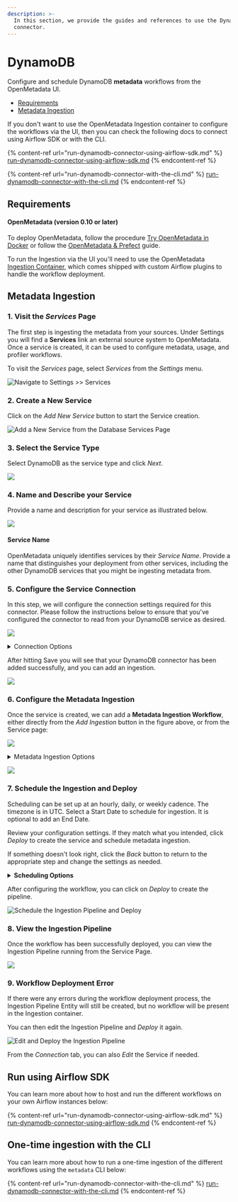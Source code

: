 ```yaml
---
description: >-
  In this section, we provide the guides and references to use the DynamoDB
  connector.
---
```


# DynamoDB

Configure and schedule DynamoDB **metadata** workflows from the OpenMetadata UI.

* [Requirements](./#requirements)
* [Metadata Ingestion](./#metadata-ingestion)

If you don't want to use the OpenMetadata Ingestion container to configure the workflows via the UI, then you can check the following docs to connect using Airflow SDK or with the CLI.

{% content-ref url="run-dynamodb-connector-using-airflow-sdk.md" %}
[run-dynamodb-connector-using-airflow-sdk.md](run-dynamodb-connector-using-airflow-sdk.md)
{% endcontent-ref %}

{% content-ref url="run-dynamodb-connector-with-the-cli.md" %}
[run-dynamodb-connector-with-the-cli.md](run-dynamodb-connector-with-the-cli.md)
{% endcontent-ref %}

## Requirements

#### **OpenMetadata (version 0.10 or later)**

To deploy OpenMetadata, follow the procedure [Try OpenMetadata in Docker](../../../overview/run-openmetadata.md) or follow the [OpenMetadata & Prefect](../../../overview/run-openmetadata-with-prefect.md) guide.

To run the Ingestion via the UI you'll need to use the OpenMetadata [Ingestion Container](https://hub.docker.com/r/openmetadata/ingestion), which comes shipped with custom Airflow plugins to handle the workflow deployment.

## Metadata Ingestion

### 1. Visit the _Services_ Page

The first step is ingesting the metadata from your sources. Under Settings you will find a **Services** link an external source system to OpenMetadata. Once a service is created, it can be used to configure metadata, usage, and profiler workflows.

To visit the _Services_ page, select _Services_ from the _Settings_ menu.

![Navigate to Settings >> Services](<../../../.gitbook/assets/image (14).png>)

### 2. Create a New Service

Click on the _Add New Service_ button to start the Service creation.

![Add a New Service from the Database Services Page](<../../../.gitbook/assets/image (123).png>)

### 3. Select the Service Type

Select DynamoDB as the service type and click _Next_.

![](<../../../.gitbook/assets/image (56).png>)

### 4. Name and Describe your Service

Provide a name and description for your service as illustrated below.

![](<../../../.gitbook/assets/image (119).png>)

#### Service Name

OpenMetadata uniquely identifies services by their _Service Name_. Provide a name that distinguishes your deployment from other services, including the other DynamoDB services that you might be ingesting metadata from.

### 5. Configure the Service Connection

In this step, we will configure the connection settings required for this connector. Please follow the instructions below to ensure that you've configured the connector to read from your DynamoDB service as desired.

![](<../../../.gitbook/assets/image (152).png>)

<details>

<summary>Connection Options</summary>

**AWS Access Key ID**

Enter your secure access key ID for your DynamoDB connection. The specified key ID should be authorized to read all databases you want to include in the metadata ingestion workflow.

**AWS Secret Access Key**

Enter the Secret Access Key (the passcode key pair to the key ID from above).

**AWS Region**

Specify the region in which your DynamoDB is located.

Note: This setting is required even if you have configured a local AWS profile.

**AWS Session Token**

The AWS session token is an optional parameter. If you want, enter the details of your temporary session token.

**Endpoint URL (optional)**

The DynamoDB connector will automatically determine the DynamoDB endpoint URL based on the AWS Region. You may specify a value to override this behavior.

**Database (Optional)**

The database of the data source is an optional parameter, if you would like to restrict the metadata reading to a single database. If left blank, OpenMetadata ingestion attempts to scan all the databases.

**Connection Options (Optional)**

Enter the details for any additional connection options that can be sent to DynamoDB during the connection. These details must be added as Key-Value pairs.

**Connection Arguments (Optional)**

Enter the details for any additional connection arguments such as security or protocol configs that can be sent to DynamoDB during the connection. These details must be added as Key-Value pairs.

In case you are using Single-Sign-On (SSO) for authentication, add the `authenticator` details in the Connection Arguments as a Key-Value pair as follows.

`"authenticator" : "sso_login_url"`

In case you authenticate with SSO using an external browser popup, then add the `authenticator` details in the Connection Arguments as a Key-Value pair as follows.

`"authenticator" : "externalbrowser"`

</details>

After hitting Save you will see that your DynamoDB connector has been added successfully, and you can add an ingestion.

![](<../../../.gitbook/assets/image (135).png>)

### 6. Configure the Metadata Ingestion

Once the service is created, we can add a **Metadata Ingestion Workflow**, either directly from the _Add Ingestion_ button in the figure above, or from the Service page:

![](<../../../.gitbook/assets/image (71).png>)

<details>

<summary>Metadata Ingestion Options</summary>

**Include (Table Filter Pattern)**

Use to table filter patterns to control whether or not to include tables as part of metadata ingestion and data profiling.

Explicitly include tables by adding a list of comma-separated regular expressions to the _Include_ field. OpenMetadata will include all tables with names matching one or more of the supplied regular expressions. All other tables will be excluded. See the figure above for an example.

**Exclude (Table Filter Pattern)**

Explicitly exclude tables by adding a list of comma-separated regular expressions to the _Exclude_ field. OpenMetadata will exclude all tables with names matching one or more of the supplied regular expressions. All other tables will be included. See the figure above for an example.

**Include (Schema Filter Pattern)**

Use to schema filter patterns to control whether or not to include schemas as part of metadata ingestion and data profiling.

Explicitly include schemas by adding a list of comma-separated regular expressions to the _Include_ field. OpenMetadata will include all schemas with names matching one or more of the supplied regular expressions. All other schemas will be excluded.

**Exclude (Schema Filter Pattern)**

Explicitly exclude schemas by adding a list of comma-separated regular expressions to the _Exclude_ field. OpenMetadata will exclude all schemas with names matching one or more of the supplied regular expressions. All other schemas will be included.

**Include views (toggle)**

Set the _Include views_ toggle to the on position to control whether or not to include views as part of metadata ingestion and data profiling.

Explicitly include views by adding the following key-value pair in the `source.config` field of your configuration file.

**Enable data profiler (toggle)**

Glue does not provide querying capabilities, so the data profiler is not supported.

**Ingest sample data (toggle)**

Glue does not provide querying capabilities, so sample data is not supported.

</details>

![](<../../../.gitbook/assets/image (156).png>)

### 7. Schedule the Ingestion and Deploy

Scheduling can be set up at an hourly, daily, or weekly cadence. The timezone is in UTC. Select a Start Date to schedule for ingestion. It is optional to add an End Date.

Review your configuration settings. If they match what you intended, click _Deploy_ to create the service and schedule metadata ingestion.

If something doesn't look right, click the _Back_ button to return to the appropriate step and change the settings as needed.

<details>

<summary><strong>Scheduling Options</strong></summary>

**Every**

Use the _Every_ drop down menu to select the interval at which you want to ingest metadata. Your options are as follows:

* _Hour_: Ingest metadata once per hour
* _Day_: Ingest metadata once per day
* _Week_: Ingest metadata once per week

**Day**

The _Day_ selector is only active when ingesting metadata once per week. Use the _Day_ selector to set the day of the week on which to ingest metadata.

**Minute**

The _Minute_ dropdown is only active when ingesting metadata once per hour. Use the _Minute_ drop down menu to select the minute of the hour at which to begin ingesting metadata.

**Time**

The _Time_ drop down menus are active when ingesting metadata either once per day or once per week. Use the time drop downs to select the time of day at which to begin ingesting metadata.

**Start date (UTC)**

Use the _Start date_ selector to choose the date at which to begin ingesting metadata according to the defined schedule.

**End date (UTC)**

Use the _End date_ selector to choose the date at which to stop ingesting metadata according to the defined schedule. If no end date is set, metadata ingestion will continue according to the defined schedule indefinitely.

</details>

After configuring the workflow, you can click on _Deploy_ to create the pipeline.

![Schedule the Ingestion Pipeline and Deploy](<../../../.gitbook/assets/image (33).png>)

### 8. View the Ingestion Pipeline

Once the workflow has been successfully deployed, you can view the Ingestion Pipeline running from the Service Page.

![](<../../../.gitbook/assets/image (127).png>)

### 9. Workflow Deployment Error

If there were any errors during the workflow deployment process, the Ingestion Pipeline Entity will still be created, but no workflow will be present in the Ingestion container.

You can then edit the Ingestion Pipeline and _Deploy_ it again.

![Edit and Deploy the Ingestion Pipeline](<../../../docs/.gitbook/assets/image (8) (2).png>)

From the _Connection_ tab, you can also _Edit_ the Service if needed.

## Run using Airflow SDK

You can learn more about how to host and run the different workflows on your own Airflow instances below:

{% content-ref url="run-dynamodb-connector-using-airflow-sdk.md" %}
[run-dynamodb-connector-using-airflow-sdk.md](run-dynamodb-connector-using-airflow-sdk.md)
{% endcontent-ref %}

## One-time ingestion with the CLI

You can learn more about how to run a one-time ingestion of the different workflows using the `metadata` CLI below:

{% content-ref url="run-dynamodb-connector-with-the-cli.md" %}
[run-dynamodb-connector-with-the-cli.md](run-dynamodb-connector-with-the-cli.md)
{% endcontent-ref %}
